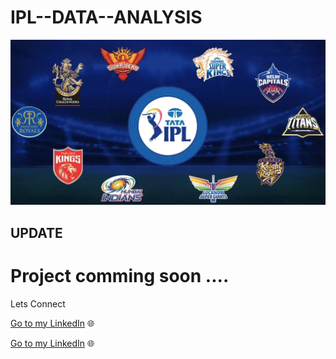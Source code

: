 # IPL--DATA--ANALYSIS 

![IPL](https://github.com/NiteshGautam20/IPL-DATA-ANALYSIS/blob/main/Tata-IPL-2022-how-to-book-tickets.webp)
 

## UPDATE 

<h1>Project comming soon ....</h1>

 

Lets Connect

[Go to my LinkedIn](https://www.linkedin.com/in/nitesh-gautam-2a7a87209/) 🌐


 

[Go to my LinkedIn](https://www.linkedin.com/in/nitesh-gautam-2a7a87209/) 🌐
    
